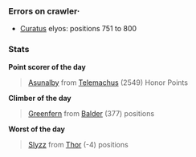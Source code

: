 ### Errors on crawler·
- [Curatus](/#/ranking/Curatus) elyos: positions 751 to 800


### Stats

**Point scorer of the day**
>[Asunalby](/#/character/Telemachus/866284) from [Telemachus](/#/ranking/Telemachus)  (2549) Honor Points


**Climber of the day**
>[Greenfern](/#/character/Balder/848248) from [Balder](/#/ranking/Balder)  (377) positions


**Worst of the day**
>[Slyzz](/#/character/Thor/1546408) from [Thor](/#/ranking/Thor)  (-4) positions



